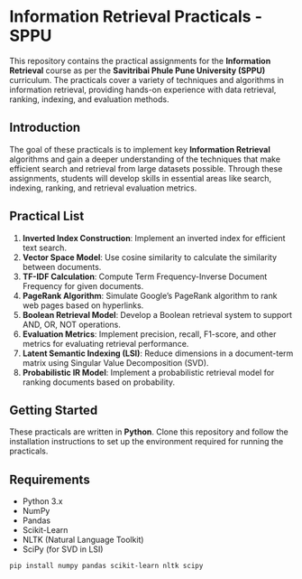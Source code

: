 # Information Retrieval Practicals - SPPU

This repository contains the practical assignments for the **Information Retrieval** course as per the **Savitribai Phule Pune University (SPPU)** curriculum. The practicals cover a variety of techniques and algorithms in information retrieval, providing hands-on experience with data retrieval, ranking, indexing, and evaluation methods.

## Introduction

The goal of these practicals is to implement key **Information Retrieval** algorithms and gain a deeper understanding of the techniques that make efficient search and retrieval from large datasets possible. Through these assignments, students will develop skills in essential areas like search, indexing, ranking, and retrieval evaluation metrics.

## Practical List

1. **Inverted Index Construction**: Implement an inverted index for efficient text search.
2. **Vector Space Model**: Use cosine similarity to calculate the similarity between documents.
3. **TF-IDF Calculation**: Compute Term Frequency-Inverse Document Frequency for given documents.
4. **PageRank Algorithm**: Simulate Google’s PageRank algorithm to rank web pages based on hyperlinks.
5. **Boolean Retrieval Model**: Develop a Boolean retrieval system to support AND, OR, NOT operations.
6. **Evaluation Metrics**: Implement precision, recall, F1-score, and other metrics for evaluating retrieval performance.
7. **Latent Semantic Indexing (LSI)**: Reduce dimensions in a document-term matrix using Singular Value Decomposition (SVD).
8. **Probabilistic IR Model**: Implement a probabilistic retrieval model for ranking documents based on probability.

## Getting Started

These practicals are written in **Python**. Clone this repository and follow the installation instructions to set up the environment required for running the practicals.

## Requirements

- Python 3.x
- NumPy
- Pandas
- Scikit-Learn
- NLTK (Natural Language Toolkit)
- SciPy (for SVD in LSI)

```bash
pip install numpy pandas scikit-learn nltk scipy
```
